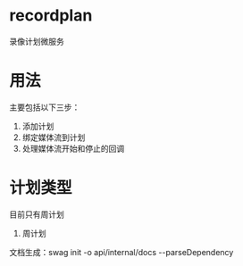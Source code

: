 # recordplan
录像计划微服务

# 用法 
主要包括以下三步：
1. 添加计划
1. 绑定媒体流到计划
1. 处理媒体流开始和停止的回调

# 计划类型
目前只有周计划
1. 周计划


文档生成：swag init -o api/internal/docs --parseDependency